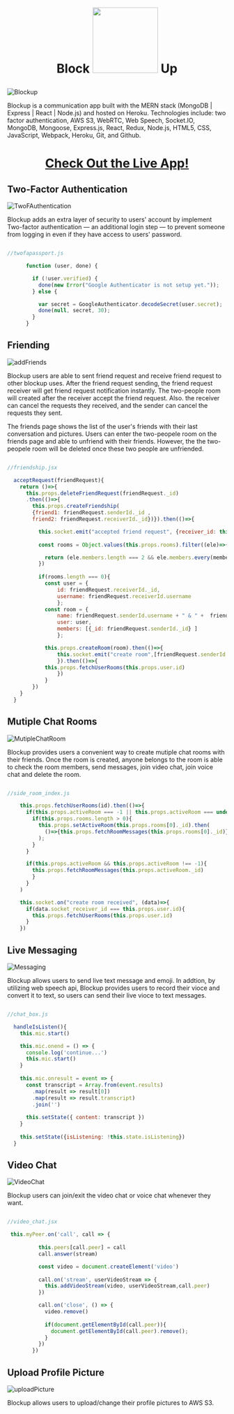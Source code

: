 # <p align="center">   Block   <img src="README_assets/blockup.png" width="150" hight="200">  Up  </p>

![Blockup](README_assets/chatPage.png)

Blockup is a communication app built with the MERN stack (MongoDB | Express | React | Node.js) and hosted on Heroku. Technologies include: two factor authentication, AWS S3, WebRTC, Web Speech, Socket.IO, MongoDB, Mongoose, Express.js, React, Redux, Node.js, HTML5, CSS, JavaScript, Webpack, Heroku, Git, and Github.

# <p align="center"> [Check Out the Live App!][1] </p>

## Two-Factor Authentication
![TwoFAuthentication](README_assets/twoFAuthentication.png)

Blockup adds an extra layer of security to users' account by implement Two-factor authentication — an additional login step — to prevent someone from logging in even if they have access to users' password.


```js

//twofapassport.js 

      function (user, done) {

        if (!user.verified) {
          done(new Error("Google Authenticator is not setup yet."));
        } else {

          var secret = GoogleAuthenticator.decodeSecret(user.secret);
          done(null, secret, 30);
        }
      }

```
## Friending
![addFriends](README_assets/addFriends.gif)

Blockup users are able to sent friend request and receive friend request to other blockup uses. After the friend request sending, the friend request receiver will get friend request notification instantly. The two-people room will created after the receiver accept the friend request.  Also. the receiver can cancel the requests they received, and the sender can cancel the requests they sent.

The friends page shows the list of the user's friends with their last conversation and pictures. Users can enter the two-peopele room on the friends page and able to unfriend with their friends. However, the the two-peopele room will be deleted once these two people are unfriended. 

```js

//friendship.jsx 

  acceptRequest(friendRequest){
    return ()=>{
      this.props.deleteFriendRequest(friendRequest._id)
      .then(()=>{
        this.props.createFriendship(
        {friend1: friendRequest.senderId._id , 
        friend2: friendRequest.receiverId._id})}).then(()=>{

          this.socket.emit("accepted friend request", {receiver_id: this.props.user.id, sender_id: friendRequest.senderId._id});
          
          const rooms = Object.values(this.props.rooms).filter((ele)=>{

            return (ele.members.length === 2 && ele.members.every(member => [friendRequest.senderId._id , friendRequest.receiverId._id].includes(member._id)))
          })
  
          if(rooms.length === 0){
            const user = {
                id: friendRequest.receiverId._id,
                username: friendRequest.receiverId.username
                };
            const room = {
                name: friendRequest.senderId.username + " & " +  friendRequest.receiverId.username,
                user: user,
                members: [{_id: friendRequest.senderId._id} ]
                };

            this.props.createRoom(room).then(()=>{
                this.socket.emit("create room",[friendRequest.senderId._id]);
                }).then(()=>{
            this.props.fetchUserRooms(this.props.user.id)
                })
            }
        })
    }
  }


```

## Mutiple Chat Rooms
![MutipleChatRoom](README_assets/mutipleChatRoom.png)

Blockup provides users a convenient way to create mutiple chat rooms with their friends. Once the room is created, anyone belongs to the room is able to check the room members, send messages, join video chat, join voice chat and delete the room.

```js

//side_room_index.js 

    this.props.fetchUserRooms(id).then(()=>{
      if(this.props.activeRoom === -1 || this.props.activeRoom === undefined) {
        if(this.props.rooms.length > 0){
          this.props.setActiveRoom(this.props.rooms[0]._id).then(
            ()=>{this.props.fetchRoomMessages(this.props.rooms[0]._id)}
          );
        }
      }

      if(this.props.activeRoom && this.props.activeRoom !== -1){
        this.props.fetchRoomMessages(this.props.activeRoom._id)
        }
      }
    )

    this.socket.on("create room received", (data)=>{
      if(data.socket_receiver_id === this.props.user.id){
        this.props.fetchUserRooms(this.props.user.id)
      }
    })

```


## Live Messaging
![Messaging](README_assets/messaging.gif)

Blockup allows users to send live text message and emoji. In addtion, by utilizing web speech api, Blockup provides users to record their vioce and convert it to text, so users can send their live vioce to text messages. 

```js

//chat_box.js 

  handleIsListen(){
    this.mic.start()

    this.mic.onend = () => {
      console.log('continue...')
      this.mic.start()
    }
 
    this.mic.onresult = event => {
      const transcript = Array.from(event.results)
        .map(result => result[0])
        .map(result => result.transcript)
        .join('')
  
      this.setState({ content: transcript })
    }
    
    this.setState({isListening: !this.state.isListening})
  }

```


## Video Chat
![VideoChat](README_assets/videoChat.gif)

Blockup users can join/exit the video chat or voice chat whenever they want. 

```js

//video_chat.jsx 

 this.myPeer.on('call', call => {
          
          this.peers[call.peer] = call
          call.answer(stream)

          const video = document.createElement('video')
        
          call.on('stream', userVideoStream => {
            this.addVideoStream(video, userVideoStream,call.peer)
          })

          call.on('close', () => {
            video.remove()
            
            if(document.getElementById(call.peer)){
              document.getElementById(call.peer).remove();
            }
          })
        })

```


## Upload Profile Picture
![uploadPicture](README_assets/uploadPicture.gif)

Blockup allows users to upload/change their profile pictures to AWS S3.








[1]: https://blockup.herokuapp.com/#/